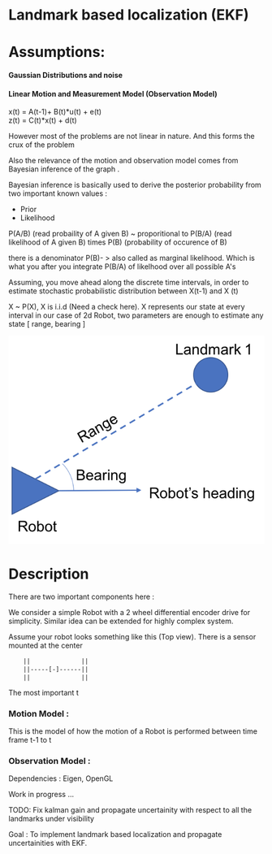# Landmark based localization (EKF)

# Assumptions: 

#### Gaussian Distributions and noise 

#### Linear Motion and Measurement Model (Observation Model)


x(t) = A(t-1)+ B(t)*u(t) + e(t) <br/>
z(t) = C(t)*x(t) + d(t)

However most of the problems are not linear in nature. And this forms the crux of the problem

Also the relevance of the motion and observation model comes from Bayesian inference of the graph .

Bayesian inference is basically used to derive the posterior probability from two important known values : <br/>
- Prior
- Likelihood  

P(A/B) (read probaility of A given B) ~ proporitional to P(B/A) (read likelihood of A given B) times P(B) (probability of occurence of B)

there is a denominator P(B)- > also called as marginal likelihood. Which is what you after you integrate P(B/A) of likelhood over all possible A's

Assuming, you move ahead along the discrete time intervals, in order to estimate stochastic probabilistic distribution
between X(t-1) and X (t)

X ~ P(X), X is i.i.d (Need a check here). X represents our state at every interval in our case of 
2d Robot, two parameters are enough to estimate any state [ range, bearing ]

![Image ](https://github.com/mdasifchand/StateEstimation/blob/main/images/lidar_example.png)









# Description

There are two important components here :

We consider a simple Robot with a 2 wheel differential encoder drive for simplicity. Similar idea can be extended
for highly complex system. 

Assume your robot looks something like this (Top view). There is a sensor mounted at the center


        
        ||              || 
        ||-----[-]------||
        ||              ||
        
The most important t      
        
        
### Motion Model :

This is the model of how the motion of a Robot is performed between time frame t-1 to t





### Observation Model :




Dependencies : Eigen, OpenGL

Work in progress ... 

TODO: Fix kalman gain and propagate uncertainity with respect to all the landmarks under visibility

Goal : To implement landmark based localization and propagate uncertainities with EKF. 





